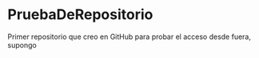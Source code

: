 # PruebaDeRepositorio
Primer repositorio que creo en GitHub para probar el acceso desde fuera, supongo
